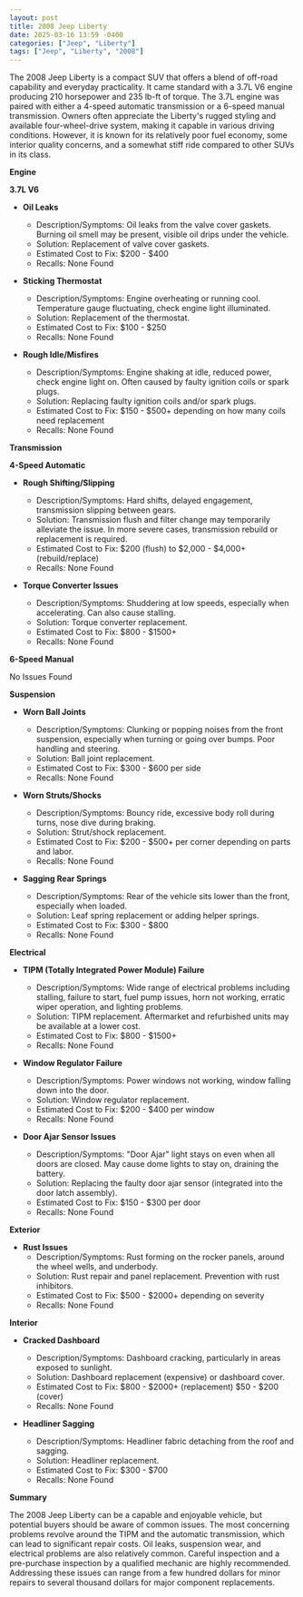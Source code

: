 ```yaml
---
layout: post
title: 2008 Jeep Liberty
date: 2025-03-16 13:59 -0400
categories: ["Jeep", "Liberty"]
tags: ["Jeep", "Liberty", "2008"]
---
```

The 2008 Jeep Liberty is a compact SUV that offers a blend of off-road capability and everyday practicality. It came standard with a 3.7L V6 engine producing 210 horsepower and 235 lb-ft of torque. The 3.7L engine was paired with either a 4-speed automatic transmission or a 6-speed manual transmission. Owners often appreciate the Liberty's rugged styling and available four-wheel-drive system, making it capable in various driving conditions. However, it is known for its relatively poor fuel economy, some interior quality concerns, and a somewhat stiff ride compared to other SUVs in its class.

**Engine**

**3.7L V6**

*   **Oil Leaks**
    *   Description/Symptoms: Oil leaks from the valve cover gaskets. Burning oil smell may be present, visible oil drips under the vehicle.
    *   Solution: Replacement of valve cover gaskets.
    *   Estimated Cost to Fix: $200 - $400
    *   Recalls: None Found

*   **Sticking Thermostat**
    *   Description/Symptoms: Engine overheating or running cool. Temperature gauge fluctuating, check engine light illuminated.
    *   Solution: Replacement of the thermostat.
    *   Estimated Cost to Fix: $100 - $250
    *   Recalls: None Found

*   **Rough Idle/Misfires**
    *   Description/Symptoms: Engine shaking at idle, reduced power, check engine light on. Often caused by faulty ignition coils or spark plugs.
    *   Solution: Replacing faulty ignition coils and/or spark plugs.
    *   Estimated Cost to Fix: $150 - $500+ depending on how many coils need replacement
    *   Recalls: None Found

**Transmission**

**4-Speed Automatic**

*   **Rough Shifting/Slipping**
    *   Description/Symptoms: Hard shifts, delayed engagement, transmission slipping between gears.
    *   Solution: Transmission flush and filter change may temporarily alleviate the issue. In more severe cases, transmission rebuild or replacement is required.
    *   Estimated Cost to Fix: $200 (flush) to $2,000 - $4,000+ (rebuild/replace)
    *   Recalls: None Found

*   **Torque Converter Issues**
    *   Description/Symptoms: Shuddering at low speeds, especially when accelerating. Can also cause stalling.
    *   Solution: Torque converter replacement.
    *   Estimated Cost to Fix: $800 - $1500+
    *   Recalls: None Found

**6-Speed Manual**

No Issues Found

**Suspension**

*   **Worn Ball Joints**
    *   Description/Symptoms: Clunking or popping noises from the front suspension, especially when turning or going over bumps. Poor handling and steering.
    *   Solution: Ball joint replacement.
    *   Estimated Cost to Fix: $300 - $600 per side
    *   Recalls: None Found

*   **Worn Struts/Shocks**
    *   Description/Symptoms: Bouncy ride, excessive body roll during turns, nose dive during braking.
    *   Solution: Strut/shock replacement.
    *   Estimated Cost to Fix: $200 - $500+ per corner depending on parts and labor.
    *   Recalls: None Found

*   **Sagging Rear Springs**
    *   Description/Symptoms: Rear of the vehicle sits lower than the front, especially when loaded.
    *   Solution: Leaf spring replacement or adding helper springs.
    *   Estimated Cost to Fix: $300 - $800
    *   Recalls: None Found

**Electrical**

*   **TIPM (Totally Integrated Power Module) Failure**
    *   Description/Symptoms: Wide range of electrical problems including stalling, failure to start, fuel pump issues, horn not working, erratic wiper operation, and lighting problems.
    *   Solution: TIPM replacement. Aftermarket and refurbished units may be available at a lower cost.
    *   Estimated Cost to Fix: $800 - $1500+
    *   Recalls: None Found

*   **Window Regulator Failure**
    *   Description/Symptoms: Power windows not working, window falling down into the door.
    *   Solution: Window regulator replacement.
    *   Estimated Cost to Fix: $200 - $400 per window
    *   Recalls: None Found

*   **Door Ajar Sensor Issues**
    *   Description/Symptoms: "Door Ajar" light stays on even when all doors are closed. May cause dome lights to stay on, draining the battery.
    *   Solution: Replacing the faulty door ajar sensor (integrated into the door latch assembly).
    *   Estimated Cost to Fix: $150 - $300 per door
    *   Recalls: None Found

**Exterior**

*   **Rust Issues**
    *   Description/Symptoms: Rust forming on the rocker panels, around the wheel wells, and underbody.
    *   Solution: Rust repair and panel replacement. Prevention with rust inhibitors.
    *   Estimated Cost to Fix: $500 - $2000+ depending on severity
    *   Recalls: None Found

**Interior**

*   **Cracked Dashboard**
    *   Description/Symptoms: Dashboard cracking, particularly in areas exposed to sunlight.
    *   Solution: Dashboard replacement (expensive) or dashboard cover.
    *   Estimated Cost to Fix: $800 - $2000+ (replacement) $50 - $200 (cover)
    *   Recalls: None Found

*   **Headliner Sagging**
    *   Description/Symptoms: Headliner fabric detaching from the roof and sagging.
    *   Solution: Headliner replacement.
    *   Estimated Cost to Fix: $300 - $700
    *   Recalls: None Found

**Summary**

The 2008 Jeep Liberty can be a capable and enjoyable vehicle, but potential buyers should be aware of common issues. The most concerning problems revolve around the TIPM and the automatic transmission, which can lead to significant repair costs. Oil leaks, suspension wear, and electrical problems are also relatively common. Careful inspection and a pre-purchase inspection by a qualified mechanic are highly recommended. Addressing these issues can range from a few hundred dollars for minor repairs to several thousand dollars for major component replacements.

